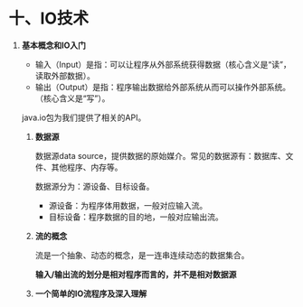 # 十、IO技术

1. **基本概念和IO入门**

   * 输入（Input）是指：可以让程序从外部系统获得数据（核心含义是“读”，读取外部数据）。
   * 输出（Output）是指：程序输出数据给外部系统从而可以操作外部系统。（核心含义是“写”）。

   java.io包为我们提供了相关的API。

   1. **数据源**

      数据源data source，提供数据的原始媒介。常见的数据源有：数据库、文件、其他程序、内存等。

      数据源分为：源设备、目标设备。

      * 源设备：为程序体用数据，一般对应输入流。
      * 目标设备：程序数据的目的地，一般对应输出流。

   2. **流的概念**

      流是一个抽象、动态的概念，是一连串连续动态的数据集合。

      **输入/输出流的划分是相对程序而言的，并不是相对数据源**

   3. **一个简单的IO流程序及深入理解**

      

   